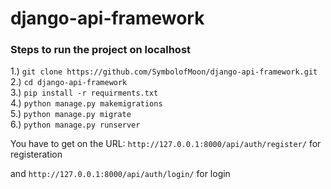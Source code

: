 # django-api-framework

### Steps to run the project on localhost

1.) ```git clone https://github.com/SymbolofMoon/django-api-framework.git```<br />
2.) ```cd django-api-framework```<br />
3.) ```pip install -r requirments.txt```<br />
4.) ```python manage.py makemigrations```<br />
5.) ```python manage.py migrate```<br />
6.) ```python manage.py runserver```<br />

You have to get on the URL: 
```http://127.0.0.1:8000/api/auth/register/```
for registeration

and ```http://127.0.0.1:8000/api/auth/login/``` for login

